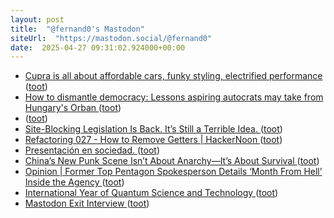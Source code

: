 ```yaml
---
layout: post
title:  "@fernand0's Mastodon"
siteUrl:  "https://mastodon.social/@fernand0"
date:  2025-04-27 09:31:02.924000+00:00
---
```

*  [Cupra is all about affordable cars, funky styling, electrified performance ](https://arstechnica.com/cars/2025/04/spanish-style-vw-tech-cupra-says-its-ready-to-come-to-america) ([toot](https://mastodon.social/@fernand0/114409227086816227))
*  [How to dismantle democracy: Lessons aspiring autocrats may take from Hungary&#39;s Orban  ](https://www.npr.org/2025/04/20/nx-s1-5338596/hungary-viktor-orban-democracy) ([toot](https://mastodon.social/@fernand0/114409032969403965))
*  [ ](https://mastodon.social/users/fernand0/statuses/114408480631293848/activity) ([toot](https://mastodon.social/users/fernand0/statuses/114408480631293848/activity))
*  [Site-Blocking Legislation Is Back. It’s Still a Terrible Idea. ](https://www.eff.org/deeplinks/2025/04/congress-reviving-site-blocking-and-its-just-dangerous-eve) ([toot](https://mastodon.social/@fernand0/114407317721432322))
*  [Refactoring 027 - How to Remove Getters \| HackerNoon ](https://hackernoon.com/refactoring-027-how-to-remove-getter) ([toot](https://mastodon.social/@fernand0/114405441338062871))
*  [Presentación en sociedad. ](https://avecesunafoto.wordpress.com/2025/04/25/presentacion-en-sociedad) ([toot](https://mastodon.social/@fernand0/114405422089957876))
*  [China’s New Punk Scene Isn’t About Anarchy—It’s About Survival ](https://www.vice.com/en/article/chinas-new-punk-scene-isnt-about-anarchy-its-about-survival) ([toot](https://mastodon.social/@fernand0/114405167184899727))
*  [Opinion \| Former Top Pentagon Spokesperson Details ‘Month From Hell’ Inside the Agency  ](https://www.politico.com/news/magazine/2025/04/20/pentagon-chaos-ullyot-hegseth-00205594) ([toot](https://mastodon.social/@fernand0/114404903811112605))
*  [International Year of Quantum Science and Technology ](https://www.nist.gov/physics/international-year-quantu) ([toot](https://mastodon.social/@fernand0/114404731175417525))
*  [Mastodon Exit Interview ](https://v.cx/2025/04/mastodon-exit-intervie) ([toot](https://mastodon.social/@fernand0/114404530637013387))
